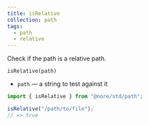 ```yaml
---
title: isRelative
collection: path
tags:
  - path
  - relative
---
```


Check if the path is a relative path.

`isRelative(path)`

- `path` — a string to test against it

```js
import { isRelative } from "@nore/std/path";

isRelative("/path/to/file");
// => true
```
